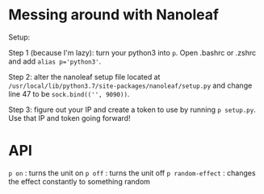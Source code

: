 # Messing around with Nanoleaf

Setup:

Step 1 (because I'm lazy): turn your python3 into `p`. Open .bashrc or .zshrc and add `alias p='python3'`.

Step 2: alter the nanoleaf setup file located at `/usr/local/lib/python3.7/site-packages/nanoleaf/setup.py` and change line 47 to be `sock.bind(('', 9090))`.

Step 3: figure out your IP and create a token to use by running `p setup.py`. Use that IP and token going forward!

# API

`p on` : turns the unit on
`p off` : turns the unit off
`p random-effect` : changes the effect constantly to something random
